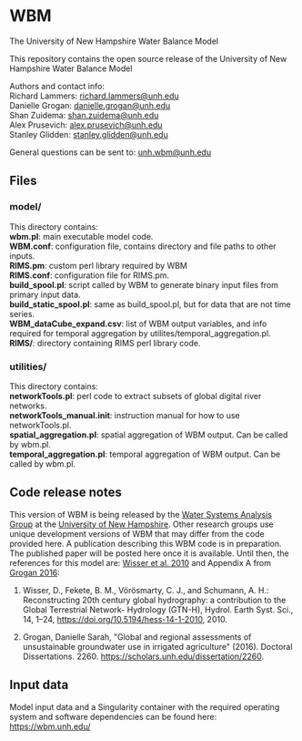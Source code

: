 # WBM
The University of New Hampshire Water Balance Model

This repository contains the open source release of the University of New Hampshire Water Balance Model

Authors and contact info:<br/>
Richard Lammers: richard.lammers@unh.edu<br/>
Danielle Grogan: danielle.grogan@unh.edu<br/>
Shan Zuidema: shan.zuidema@unh.edu<br/>
Alex Prusevich: alex.prusevich@unh.edu<br/>
Stanley Glidden: stanley.glidden@unh.edu<br/>

General questions can be sent to: unh.wbm@unh.edu <br/>

## Files
### model/
This directory contains:  
**wbm.pl**: main executable model code. <br/>
**WBM.conf**: configuration file, contains directory and file paths to other inputs. <br/>
**RIMS.pm**: custom perl library required by WBM   <br/>
**RIMS.conf**: configuration file for RIMS.pm. <br/>
**build_spool.pl**: script called by WBM to generate binary input files from primary input data. <br/>
**build_static_spool.pl**: same as build_spool.pl, but for data that are not time series. <br/>
**WBM_dataCube_expand.csv**: list of WBM output variables, and info required for temporal aggregation by utilites/temporal_aggregation.pl. <br/>
**RIMS/**: directory containing RIMS perl library code. <br/>

### utilities/
This directory contains:  
**networkTools.pl**: perl code to extract subsets of global digital river networks. <br/>
**networkTools_manual.init**: instruction manual for how to use networkTools.pl. <br/>
**spatial_aggregation.pl**: spatial aggregation of WBM output. Can be called by wbm.pl. <br/>
**temporal_aggregation.pl**: temporal aggregation of WBM output. Can be called by wbm.pl. <br/>

## Code release notes
This version of WBM is being released by the [Water Systems Analysis Group](https://wsag.unh.edu/) at the [University of New Hampshire](https://www.unh.edu/). Other research groups use unique development versions of WBM that may differ from the code provided here. A publication describing this WBM code is in preparation. The published paper will be posted here once it is available. Until then, the references for this model are:
[Wisser et al. 2010](https://hess.copernicus.org/articles/14/1/2010/) and Appendix A from [Grogan 2016](https://scholars.unh.edu/dissertation/2260/):

1. Wisser, D., Fekete, B. M., Vörösmarty, C. J., and Schumann, A. H.: Reconstructing 20th century global hydrography: a contribution to the Global Terrestrial Network- Hydrology (GTN-H), Hydrol. Earth Syst. Sci., 14, 1–24, https://doi.org/10.5194/hess-14-1-2010, 2010. 

2. Grogan, Danielle Sarah, "Global and regional assessments of unsustainable groundwater use in irrigated agriculture" (2016). Doctoral Dissertations. 2260.
https://scholars.unh.edu/dissertation/2260. 

## Input data
Model input data and a Singularity container with the required operating system and software dependencies can be found here: https://wbm.unh.edu/
